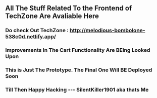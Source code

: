 ## All The Stuff Related To the Frontend of TechZone Are Avaliable Here

### Do check Out TechZone : http://melodious-bombolone-538c0d.netlify.app/

### Improvements In The Cart Functionality Are BEing Looked Upon 

### This is Just The Prototype. The Final One Will BE Deployed Soon

### Till Then Happy Hacking --- SilentKiller1901 aka thats Me
